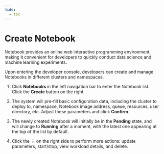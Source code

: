 ```yaml
---
hide:
  - toc
---
```


# Create Notebook

Notebook provides an online web interactive programming environment, making it convenient for developers to quickly conduct data science and machine learning experiments.

Upon entering the developer console, developers can create and manage Notebooks in different clusters and namespaces.

1. Click **Notebooks** in the left navigation bar to enter the Notebook list. Click the **Create** button on the right.

    <!-- add image later -->

2. The system will pre-fill basic configuration data, including the cluster to deploy to, namespace, Notebook image address, queue, resources, user directory, etc. Adjust these parameters and click **Confirm**.

    <!-- add image later -->

3. The newly created Notebook will initially be in the **Pending** state, and will change to **Running** after a moment, with the latest one appearing at the top of the list by default.

    <!-- add image later -->

4. Click the **⋮** on the right side to perform more actions: update parameters, start/stop, view workload details, and delete.
